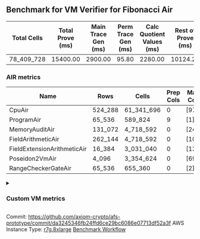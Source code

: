 ## Benchmark for VM Verifier for Fibonacci Air
| Total Cells | Total Prove (ms) | Main Trace Gen (ms) | Perm Trace Gen (ms) | Calc Quotient Values (ms) | Rest of Prove (ms) |
|-----------------------------|-----------------------|--------------------------|--------------------------|-----------------|----------------|
| 78_409_728 | 15400.00 | 2900.00 | 95.80 | 2280.00 | 10124.20 |

### AIR metrics
| Name | Rows | Cells | Prep Cols | Main Cols | Perm Cols |
|------|------|-------|-----------|-----------|-----------|
| CpuAir               | 524_288    | 61_341_696  | 0     | [97] | [20] |
| ProgramAir           | 65_536     | 589_824     | 9     | [1] | [8] |
| MemoryAuditAir       | 131_072    | 4_718_592   | 0     | [24] | [12] |
| FieldArithmeticAir   | 262_144    | 4_718_592   | 0     | [10] | [8] |
| FieldExtensionArithmeticAir | 16_384     | 3_031_040   | 0     | [137] | [48] |
| Poseidon2VmAir       | 4_096      | 3_354_624   | 0     | [695] | [124] |
| RangeCheckerGateAir  | 65_536     | 655_360     | 0     | [2] | [8] |
<details>
<summary>

### Custom VM metrics

</summary>

| Name | Value |
|------|-------|
| cpu_cycles           | 497133     |
| cpu_timestamp        | 0          |
| field_arithmetic_ops | 164539     |
| field_extension_ops  | 9153       |
| is_less_than_ops     | 0          |
| poseidon2_chip_rows  | 3309       |
| range_checker_count  | 65536      |

#### Opcode metrics
| Name | Frequency | Trace Cells Contributed |
|------|-------|-----|
| FADD                 | 134354     | 15585064   |
| BNE                  | 75347      | 7986782    |
| STOREW               | 74001      | 7844106    |
| LOADW                | 49216      | 5216896    |
| LOADW2               | 38007      | 4028742    |
| SHINTW               | 33232      | 3522592    |
| STOREW2              | 21346      | 2262676    |
| FMUL                 | 20715      | 2402940    |
| JAL                  | 12839      | 1360934    |
| FSUB                 | 9467       | 1098172    |
| BBE4MUL              | 4998       | 1214514    |
| HINT_INPUT           | 4769       | 505514     |
| CT_END               | 3921       | 415626     |
| CT_START             | 3921       | 415626     |
| BEQ                  | 3429       | 363474     |
| COMP_POS2            | 2678       | 2145078    |
| FE4ADD               | 1678       | 407754     |
| BBE4INV              | 1239       | 301077     |
| FE4SUB               | 1238       | 300834     |
| PERM_POS2            | 631        | 505431     |
| HINT_BITS            | 104        | 11024      |
| FDIV                 | 3          | 348        |
| TERMINATE            | 1          | 106        |

### DSL counts
How many opcodes each DSL instruction generates:
| Name | Count |
|------|-------|
| For                  | 117162     |
| StoreHintWord        | 58471      |
| AddVI                | 39783      |
| Alloc                | 39094      |
| StoreE               | 37932      |
| LoadV                | 30112      |
| LoadE                | 19400      |
| LoadF                | 17279      |
| IfEqI                | 14495      |
| StoreV               | 13846      |
| ImmV                 | 13022      |
| StoreF               | 10959      |
| ImmF                 | 7240       |
| SubEF                | 6612       |
| AddEI                | 6244       |
| AssertEqF            | 5048       |
| HintInputVec         | 4769       |
| CycleTrackerEnd      | 3921       |
| CycleTrackerStart    | 3921       |
| SubVI                | 3900       |
| MulE                 | 3726       |
| AssertEqV            | 3640       |
| SubV                 | 3502       |
| AddFI                | 3309       |
| MulVI                | 3300       |
| MulV                 | 3224       |
| IfNe                 | 2817       |
| MulF                 | 2682       |
| Poseidon2CompressBabyBear | 2678       |
| DivE                 | 2476       |
| AddV                 | 2274       |
| ImmE                 | 2068       |
| AddE                 | 1678       |
| MulEF                | 1656       |
| SubE                 | 1238       |
| IfEq                 | 743        |
| Poseidon2PermuteBabyBear | 631        |
| IfNeI                | 619        |
| AddEFFI              | 524        |
| AssertEqE            | 416        |
| SubVIN               | 412        |
| MulEI                | 165        |
| HintBitsF            | 104        |
| AssertEqVI           | 16         |
| SubEI                | 8          |
| DivEIN               | 6          |
| AssertEqEI           | 4          |
| DivFIN               | 3          |
| Halt                 | 1          |
| MulFI                | 1          |
</details>

Commit: https://github.com/axiom-crypto/afs-prototype/commit/da3245346fb24ffd6ce29bc6086e07713df52a3f
AWS Instance Type: [r7g.8xlarge](https://instances.vantage.sh/aws/ec2/r7g.8xlarge)
[Benchmark Workflow](https://github.com/axiom-crypto/afs-prototype/actions/runs/10514541322)
